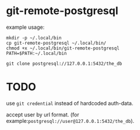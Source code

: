 # git-remote-postgresql

example usage:

```
mkdir -p ~/.local/bin
cp git-remote-postgresql ~/.local/bin/
chmod +x ~/.local/bin/git-remote-postgresql
PATH=$PATH:~/.local/bin

git clone postgresql://127.0.0.1:5432/the_db
```

# TODO
use ```git credential``` instead of hardcoded auth-data.

accept user by url format. (for example:```postgresql://user@127.0.0.1:5432/the_db```).
